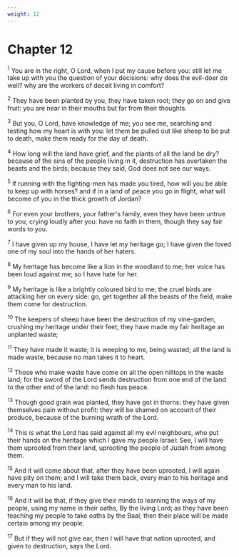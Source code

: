 ```yaml
---
weight: 12
---
```


# Chapter 12

<sup>1</sup> You are in the right, O Lord, when I put my cause before you: still let me take up with you the question of your decisions: why does the evil-doer do well? why are the workers of deceit living in comfort? 

<sup>2</sup> They have been planted by you, they have taken root; they go on and give fruit: you are near in their mouths but far from their thoughts. 

<sup>3</sup> But you, O Lord, have knowledge of me; you see me, searching and testing how my heart is with you: let them be pulled out like sheep to be put to death, make them ready for the day of death. 

<sup>4</sup> How long will the land have grief, and the plants of all the land be dry? because of the sins of the people living in it, destruction has overtaken the beasts and the birds; because they said, God does not see our ways. 

<sup>5</sup> If running with the fighting-men has made you tired, how will you be able to keep up with horses? and if in a land of peace you go in flight, what will become of you in the thick growth of Jordan? 

<sup>6</sup> For even your brothers, your father's family, even they have been untrue to you, crying loudly after you: have no faith in them, though they say fair words to you. 

<sup>7</sup> I have given up my house, I have let my heritage go; I have given the loved one of my soul into the hands of her haters. 

<sup>8</sup> My heritage has become like a lion in the woodland to me; her voice has been loud against me; so I have hate for her. 

<sup>9</sup> My heritage is like a brightly coloured bird to me; the cruel birds are attacking her on every side: go, get together all the beasts of the field, make them come for destruction. 

<sup>10</sup> The keepers of sheep have been the destruction of my vine-garden, crushing my heritage under their feet; they have made my fair heritage an unplanted waste; 

<sup>11</sup> They have made it waste; it is weeping to me, being wasted; all the land is made waste, because no man takes it to heart. 

<sup>12</sup> Those who make waste have come on all the open hilltops in the waste land; for the sword of the Lord sends destruction from one end of the land to the other end of the land: no flesh has peace. 

<sup>13</sup> Though good grain was planted, they have got in thorns: they have given themselves pain without profit: they will be shamed on account of their produce, because of the burning wrath of the Lord. 

<sup>14</sup> This is what the Lord has said against all my evil neighbours, who put their hands on the heritage which I gave my people Israel: See, I will have them uprooted from their land, uprooting the people of Judah from among them. 

<sup>15</sup> And it will come about that, after they have been uprooted, I will again have pity on them; and I will take them back, every man to his heritage and every man to his land. 

<sup>16</sup> And it will be that, if they give their minds to learning the ways of my people, using my name in their oaths, By the living Lord; as they have been teaching my people to take oaths by the Baal; then their place will be made certain among my people. 

<sup>17</sup> But if they will not give ear, then I will have that nation uprooted, and given to destruction, says the Lord. 


